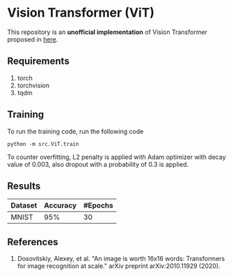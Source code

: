 # Vision Transformer (ViT)

This repository is an __unofficial implementation__ of Vision Transformer proposed in [here](https://arxiv.org/pdf/2010.11929.pdf).


## Requirements
1. torch
2. torchvision
3. tqdm


## Training
To run the training code, run the following code

```
python -m src.ViT.train
```
To counter overfitting, L2 penalty is applied with Adam optimizer with decay value of 0.003, also dropout with a probability of 0.3 is applied.

## Results
| Dataset | Accuracy | #Epochs |
|---------|----------|---------|
| MNIST   |   95%    |   30    |

## References
1. Dosovitskiy, Alexey, et al. "An image is worth 16x16 words: Transformers for image recognition at scale." arXiv preprint arXiv:2010.11929 (2020).
